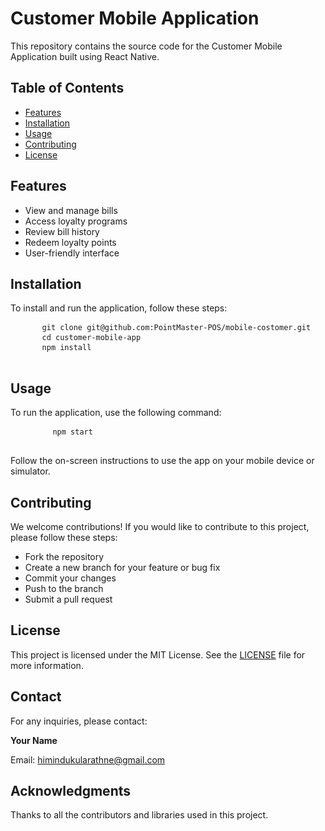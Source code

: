 
<body>
    <h1>Customer Mobile Application</h1>
    <p>This repository contains the source code for the Customer Mobile Application built using React Native.</p>

  <h2>Table of Contents</h2>
  <ul>
      <li><a href="#features">Features</a></li>
      <li><a href="#installation">Installation</a></li>
      <li><a href="#usage">Usage</a></li>
      <li><a href="#contributing">Contributing</a></li>
      <li><a href="#license">License</a></li>
  </ul>

  <h2 id="features">Features</h2>
  <ul>
      <li>View and manage bills</li>
      <li>Access loyalty programs</li>
      <li>Review bill history</li>
      <li>Redeem loyalty points</li>
      <li>User-friendly interface</li>
  </ul>

  <h2 id="installation">Installation</h2>
  <p>To install and run the application, follow these steps:</p>
  <pre>
      <code>git clone git@github.com:PointMaster-POS/mobile-costomer.git</code>
      <code>cd customer-mobile-app</code>
      <code>npm install</code>
  </pre>

  <h2 id="usage">Usage</h2>
  <p>To run the application, use the following command:</p>
    <pre>
        <code>npm start</code>
    </pre>
    <p>Follow the on-screen instructions to use the app on your mobile device or simulator.</p>

  <h2 id="contributing">Contributing</h2>
  <p>We welcome contributions! If you would like to contribute to this project, please follow these steps:</p>
  <ul>
      <li>Fork the repository</li>
      <li>Create a new branch for your feature or bug fix</li>
      <li>Commit your changes</li>
      <li>Push to the branch</li>
      <li>Submit a pull request</li>
  </ul>

  <h2 id="license">License</h2>
  <p>This project is licensed under the MIT License. See the <a href="LICENSE">LICENSE</a> file for more information.</p>

  <h2>Contact</h2>
  <p>For any inquiries, please contact:</p>
  <p><strong>Your Name</strong></p>
    <p>Email: <a href="mailto:himindukularathne@gmail.com">himindukularathne@gmail.com</a></p>

  <h2>Acknowledgments</h2>
  <p>Thanks to all the contributors and libraries used in this project.</p>
</body>
</html>
